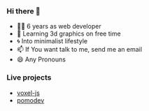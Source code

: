 ### Hi there 👋

- 🧑‍💻 6 years as web developer
- 🌱 Learning 3d graphics on free time
- 🌀 Into minimalist lifestyle
- 📫 If You want talk to me, send me an email
- 😄 Any Pronouns

### Live projects
- [voxel-js](https://elloramir.github.io/voxel-js/)
- [pomodev](https://elloramir.github.io/pomodev/)

